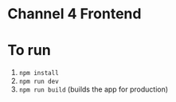 # Channel 4 Frontend

# To run

1. `npm install`
2. `npm run dev`
3. `npm run build` (builds the app for production)
